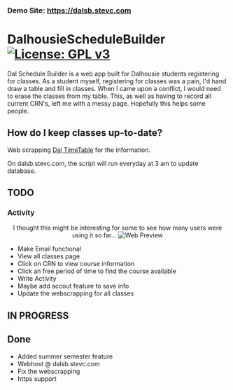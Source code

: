 ### Demo Site: https://dalsb.stevc.com

# DalhousieScheduleBuilder [![License: GPL v3](https://i.loli.net/2019/05/25/5ce94a915b96910155.png)](https://www.gnu.org/licenses/gpl-3.0)
Dal Schedule Builder is a web app built for Dalhousie students registering for classes. As a student myself, registering for classes was a pain, I'd hand draw a table and fill in classes. When I came upon a conflict, I would need to erase the classes from my table. This, as well as  having to record all current CRN's, left me with a messy page. Hopefully this helps some people.

## How do I keep classes up-to-date?
Web scrapping [Dal TimeTable](https://dalonline.dal.ca/PROD/fysktime.P_DisplaySchedule) for the information. 

On dalsb.stevc.com, the script will run everyday at 3 am to update database.


## TODO

### Activity
<p align="center">
  I thought this might be interesting for some to see how many users were using it so far...
  <img src="https://i.imgur.com/7xmlE04.png" alt="Web Preview"/>
</p>


* Make Email functional
* View all classes page
* Click on CRN to view course information
* Click an free period of time to find the course available
* Write Activity
* Maybe add accout feature to save info
* Update the webscrapping for all classes

## IN PROGRESS



## Done
- Added summer semester feature
- Webhost @ dalsb.stevc.com
- Fix the webscrapping
- https support

